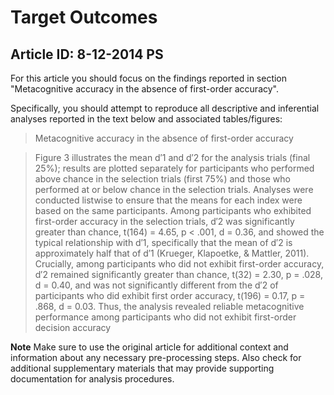# Target Outcomes
## Article ID: 8-12-2014 PS

For this article you should focus on the findings reported in section "Metacognitive accuracy in the absence
of first-order accuracy".

Specifically, you should attempt to reproduce all descriptive and inferential analyses reported in the text below and associated tables/figures:

> Metacognitive accuracy in the absence
of first-order accuracy

> Figure 3 illustrates the mean d′1 and d′2 for the analysis
trials (final 25%); results are plotted separately for participants
who performed above chance in the selection trials
(first 75%) and those who performed at or below chance
in the selection trials. Analyses were conducted listwise
to ensure that the means for each index were based on
the same participants. Among participants who exhibited
first-order accuracy in the selection trials, d′2 was significantly
greater than chance, t(164) = 4.65, p < .001, d =
0.36, and showed the typical relationship with d′1, specifically
that the mean of d′2 is approximately half that of d′1 (Krueger, Klapoetke, & Mattler, 2011). Crucially,
among participants who did not exhibit first-order accuracy,
d′2 remained significantly greater than chance,
t(32) = 2.30, p = .028, d = 0.40, and was not significantly
different from the d′2 of participants who did exhibit first order
accuracy, t(196) = 0.17, p = .868, d = 0.03. Thus, the
analysis revealed reliable metacognitive performance
among participants who did not exhibit first-order decision
accuracy

**Note**
Make sure to use the original article for additional context and information about any necessary pre-processing steps. Also check for additional supplementary materials that may provide supporting documentation for analysis procedures.
